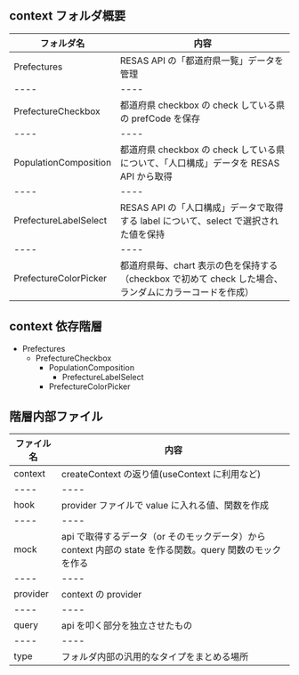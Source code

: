 ## context フォルダ概要

| フォルダ名            | 内容                                                                                                   |
| --------------------- | ------------------------------------------------------------------------------------------------------ |
| Prefectures           | RESAS API の「都道府県一覧」データを管理                                                               |
| ----                  | ----                                                                                                   |
| PrefectureCheckbox    | 都道府県 checkbox の check している県の prefCode を保存                                                |
| ----                  | ----                                                                                                   |
| PopulationComposition | 都道府県 checkbox の check している県について、「人口構成」データを RESAS API から取得                 |
| ----                  | ----                                                                                                   |
| PrefectureLabelSelect | RESAS API の「人口構成」データで取得する label について、select で選択された値を保持                   |
| ----                  | ----                                                                                                   |
| PrefectureColorPicker | 都道府県毎、chart 表示の色を保持する（checkbox で初めて check した場合、ランダムにカラーコードを作成） |

## context 依存階層

- Prefectures
  - PrefectureCheckbox
    - PopulationComposition
      - PrefectureLabelSelect
    - PrefectureColorPicker

## 階層内部ファイル

| ファイル名 | 内容                                                                                                        |
| ---------- | ----------------------------------------------------------------------------------------------------------- |
| context    | createContext の返り値(useContext に利用など)                                                               |
| ----       | ----                                                                                                        |
| hook       | provider ファイルで value に入れる値、関数を作成                                                            |
| ----       | ----                                                                                                        |
| mock       | api で取得するデータ（or そのモックデータ）から　 context 内部の state を作る関数。query 関数のモックを作る |
| ----       | ----                                                                                                        |
| provider   | context の provider                                                                                         |
| ----       | ----                                                                                                        |
| query      | api を叩く部分を独立させたもの                                                                              |
| ----       | ----                                                                                                        |
| type       | フォルダ内部の汎用的なタイプをまとめる場所                                                                  |
